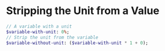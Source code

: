 # Stripping the Unit from a Value

```sass
// A variable with a unit
$variable-with-unit: 0%;
// Strip the unit from the variable
$variable-without-unit: ($variable-with-unit * 1 + 0);
```
